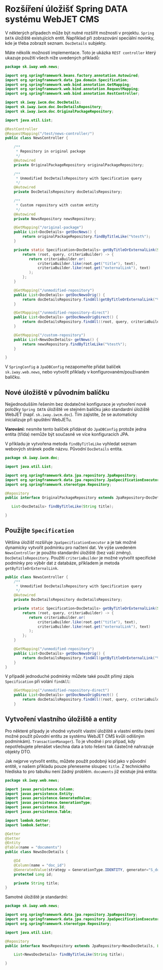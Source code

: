 # Rozšíření úložišť Spring DATA systému WebJET CMS

V některých případech může být nutné rozšířit možnosti v projektu. `Spring DATA` úložiště existujících entit. Například při zobrazování speciální novinky, kde je třeba zobrazit seznam. `DocDetails` subjekty.

Máte několik možností implementace. Toto je ukázka `REST controller` který ukazuje použití všech níže uvedených příkladů:

```java
package sk.iway.web.news;

import org.springframework.beans.factory.annotation.Autowired;
import org.springframework.data.jpa.domain.Specification;
import org.springframework.web.bind.annotation.GetMapping;
import org.springframework.web.bind.annotation.RequestMapping;
import org.springframework.web.bind.annotation.RestController;

import sk.iway.iwcm.doc.DocDetails;
import sk.iway.iwcm.doc.DocDetailsRepository;
import sk.iway.iwcm.doc.OriginalPackageRepository;

import java.util.List;

@RestController
@RequestMapping("/test/news-controller/")
public class NewsController {

    /**
     * Repository in original package
     */
    @Autowired
    private OriginalPackageRepository originalPackageRepository;

    /**
     * Unmodified DocDetailsRepository with Specification query
     */
    @Autowired
    private DocDetailsRepository docDetailsRepository;

    /**
     * Custom repository with custom entity
     */
    @Autowired
    private NewsRepository newsRepository;

    @GetMapping("/original-package")
    public List<DocDetails> getDocNews() {
        return originalPackageRepository.findByTitleLike("%test%");
    }

    private static Specification<DocDetails> getByTitleOrExternalLink(String text) {
        return (root, query, criteriaBuilder) -> {
           return criteriaBuilder.or(
               criteriaBuilder.like(root.get("title"), text),
               criteriaBuilder.like(root.get("externalLink"), text)
           );
        };
    }

    @GetMapping("/unmodified-repository")
    public List<DocDetails> getDocNewsOrig() {
        return docDetailsRepository.findAll(getByTitleOrExternalLink("%test%"));
    }

    @GetMapping("/unmodified-repository-direct")
    public List<DocDetails> getDocNewsOrigDirect() {
        return docDetailsRepository.findAll((root, query, criteriaBuilder) -> criteriaBuilder.like(root.get("title"), "%test%"));
    }

    @GetMapping("/custom-repository")
    public List<NewsDocDetails> getNews() {
        return newsRepository.findByTitleLike("%test%");
    }

}
```

V `SpringConfig` a `JpaDBConfig` nezapomeňte přidat balíček `sk.iway.web.news`, nebo vytvořit příklady v konfigurovaném/používaném balíčku.

## Nové úložiště v původním balíčku

Nejjednodušším řešením bez dodatečné konfigurace je vytvoření nové položky `Spring DATA` úložiště ve stejném balíčku jako standardní úložiště WebJET (např. `sk.iway.iwcm.doc`). Tím zajistíte, že se automaticky inicializuje při spuštění WebJETu.

**Varování:** nesmíte tento balíček přidávat do `JpaDBConfig` protože jedna entita (třída) nemůže být současně ve více konfiguracích JPA.

V příkladu je vytvořena metoda `findByTitleLike` vyhledat seznam webových stránek podle názvu. Původní `DocDetails` entita.

```java
package sk.iway.iwcm.doc;

import java.util.List;

import org.springframework.data.jpa.repository.JpaRepository;
import org.springframework.data.jpa.repository.JpaSpecificationExecutor;
import org.springframework.stereotype.Repository;

@Repository
public interface OriginalPackageRepository extends JpaRepository<DocDetails, Long>, JpaSpecificationExecutor<DocDetails> {

   List<DocDetails> findByTitleLike(String title);

}
```

## Použijte `Specification`

Většina úložišť rozšiřuje `JpaSpecificationExecutor` a je tak možné dynamicky vytvořit podmínku pro načtení dat. Ve výše uvedeném `NewsController` je použito standardní úložiště (bez vaší změny). `DocDetailsRepository`. Použití `criteriaBuilder` je možné vytvořit specifické podmínky pro výběr dat z databáze, příkladem je metoda `getByTitleOrExternalLink`.

```java
public class NewsController {
    /**
     * Unmodified DocDetailsRepository with Specification query
     */
    @Autowired
    private DocDetailsRepository docDetailsRepository;

    private static Specification<DocDetails> getByTitleOrExternalLink(String text) {
        return (root, query, criteriaBuilder) -> {
           return criteriaBuilder.or(
               criteriaBuilder.like(root.get("title"), text),
               criteriaBuilder.like(root.get("externalLink"), text)
           );
        };
    }

    @GetMapping("/unmodified-repository")
    public List<DocDetails> getDocNewsOrig() {
        return docDetailsRepository.findAll(getByTitleOrExternalLink("%test%"));
    }
}
```

V případě jednoduché podmínky můžete také použít přímý zápis `Specification` při volání `findAll`:

```java
    @GetMapping("/unmodified-repository-direct")
    public List<DocDetails> getDocNewsOrigDirect() {
        return docDetailsRepository.findAll((root, query, criteriaBuilder) -> criteriaBuilder.like(root.get("title"), "%test%"));
    }
```

## Vytvoření vlastního úložiště a entity

Pro některé případy je vhodné vytvořit vlastní úložiště a vlastní entitu (není možné použít původní entitu ze systému WebJET CMS kvůli odlišným podmínkám). `TransactionManager`). To je vhodné i pro případ, kdy nepotřebujete přenášet všechna data a toto řešení tak částečně nahrazuje objekty DTO.

Jak nejprve vytvořit entitu, můžete použít podobný kód jako v původní entitě, v našem příkladu pouze přeneseme sloupec `title`. Z technického hlediska to pro tabulku není žádný problém. `documents` již existuje jiná entita:

```java
package sk.iway.web.news;

import javax.persistence.Column;
import javax.persistence.Entity;
import javax.persistence.GeneratedValue;
import javax.persistence.GenerationType;
import javax.persistence.Id;
import javax.persistence.Table;

import lombok.Getter;
import lombok.Setter;

@Getter
@Setter
@Entity
@Table(name = "documents")
public class NewsDocDetails {

	@Id
	@Column(name = "doc_id")
	@GeneratedValue(strategy = GenerationType.IDENTITY, generator="S_documents")
	protected Long id;

	private String title;
}
```

Samotné úložiště je standardní:

```java
package sk.iway.web.news;

import org.springframework.data.jpa.repository.JpaRepository;
import org.springframework.data.jpa.repository.JpaSpecificationExecutor;
import org.springframework.stereotype.Repository;

import java.util.List;

@Repository
public interface NewsRepository extends JpaRepository<NewsDocDetails, Long>, JpaSpecificationExecutor<NewsDocDetails> {

    List<NewsDocDetails> findByTitleLike(String title);

}
```
